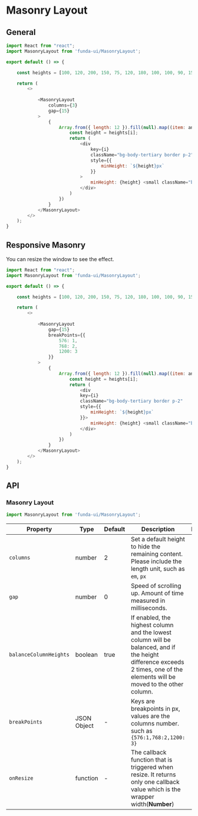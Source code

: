 # Masonry Layout



## General

```js
import React from "react";
import MasonryLayout from 'funda-ui/MasonryLayout';

export default () => {

    const heights = [100, 120, 200, 150, 75, 120, 180, 100, 100, 90, 150, 130, 88, 80, 110];

    return (
        <>
          
            <MasonryLayout 
                columns={3} 
                gap={15}
            >
                {
                    Array.from({ length: 12 }).fill(null).map((item: any, i: number) => {
                        const height = heights[i];
                        return (
                            <div 
                                key={i} 
                                className="bg-body-tertiary border p-2"
                                style={{         
                                    minHeight: `${height}px` 
                                }}
                            >
                                minHeight: {height} <small className="bg-primary text-white px-2 py-1 rounded">{i}</small>
                            </div>
                        )
                    })
                }
            </MasonryLayout>
        </>
    );
}
```



## Responsive Masonry 

You can resize the window to see the effect.

```js
import React from "react";
import MasonryLayout from 'funda-ui/MasonryLayout';

export default () => {

    const heights = [100, 120, 200, 150, 75, 120, 180, 100, 100, 90, 150, 130, 88, 80, 110];

    return (
        <>
          
            <MasonryLayout 
                gap={15}
                breakPoints={{
                    576: 1, 
                    768: 2,
                    1200: 3
                }}
            >
                {
                    Array.from({ length: 12 }).fill(null).map((item: any, i: number) => {
                        const height = heights[i];
                        return (
                            <div 
                            key={i} 
                            className="bg-body-tertiary border p-2"
                            style={{         
                                minHeight: `${height}px` 
                            }}>
                                minHeight: {height} <small className="bg-primary text-white px-2 py-1 rounded">{i}</small>
                            </div>
                        )
                    })
                }
            </MasonryLayout>
        </>
    );
}
```



## API

### Masonry Layout


```js
import MasonryLayout from 'funda-ui/MasonryLayout';
```
| Property | Type | Default | Description | Required |
| --- | --- | --- | --- | --- |
| `columns` | number  | 2 | Set a default height to hide the remaining content. Please include the length unit, such as `em`, `px` | - |
| `gap` | number  | 0 | Speed of scrolling up. Amount of time measured in milliseconds. | - |
| `balanceColumnHeights` | boolean | true | If enabled, the highest column and the lowest column will be balanced, and if the height difference exceeds 2 times, one of the elements will be moved to the other column. | - |
| `breakPoints` | JSON Object | - | Keys are breakpoints in px, values are the columns number. such as `{576:1,768:2,1200: 3}` | - |
| `onResize` | function  | - | The callback function that is triggered when resize. It returns only one callback value which is the wrapper width(**Number**)  | - |




